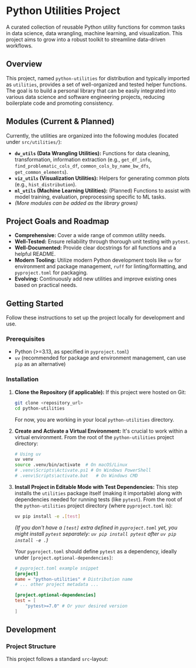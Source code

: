 # Python Utilities Project

A curated collection of reusable Python utility functions for common tasks in data science, data wrangling, machine learning, and visualization. This project aims to grow into a robust toolkit to streamline data-driven workflows.

## Overview

This project, named `python-utilities` for distribution and typically imported as `utilities`, provides a set of well-organized and tested helper functions. The goal is to build a personal library that can be easily integrated into various data science and software engineering projects, reducing boilerplate code and promoting consistency.

## Modules (Current & Planned)

Currently, the utilities are organized into the following modules (located under `src/utilities/`):

* **`dw_utils` (Data Wrangling Utilities):** Functions for data cleaning, transformation, information extraction (e.g., `get_df_info`, `find_problematic_cols_df`, `common_cols_by_name_bw_dfs`, `get_common_elements`).
* **`viz_utils` (Visualization Utilities):** Helpers for generating common plots (e.g., `hist_distribution`).
* **`ml_utils` (Machine Learning Utilities):** (Planned) Functions to assist with model training, evaluation, preprocessing specific to ML tasks.
* *(More modules can be added as the library grows)*

## Project Goals and Roadmap

* **Comprehensive:** Cover a wide range of common utility needs.
* **Well-Tested:** Ensure reliability through thorough unit testing with `pytest`.
* **Well-Documented:** Provide clear docstrings for all functions and a helpful README.
* **Modern Tooling:** Utilize modern Python development tools like `uv` for environment and package management, `ruff` for linting/formatting, and `pyproject.toml` for packaging.
* **Evolving:** Continuously add new utilities and improve existing ones based on practical needs.

## Getting Started

Follow these instructions to set up the project locally for development and use.

### Prerequisites

* Python (>=3.13, as specified in `pyproject.toml`)
* `uv` (recommended for package and environment management, can use `pip` as an alternative)

### Installation

1.  **Clone the Repository (if applicable):**
    If this project were hosted on Git:
    ```bash
    git clone <repository_url>
    cd python-utilities
    ```
    For now, you are working in your local `python-utilities` directory.

2.  **Create and Activate a Virtual Environment:**
    It's crucial to work within a virtual environment. From the root of the `python-utilities` project directory:
    ```bash
    # Using uv
    uv venv
    source .venv/bin/activate  # On macOS/Linux
    # .venv\Scripts\Activate.ps1 # On Windows PowerShell
    # .venv\Scripts\activate.bat   # On Windows CMD
    ```

3.  **Install Project in Editable Mode with Test Dependencies:**
    This step installs the `utilities` package itself (making it importable) along with dependencies needed for running tests (like `pytest`).
    From the root of the `python-utilities` project directory (where `pyproject.toml` is):
    ```bash
    uv pip install -e .[test]
    ```
    *(If you don't have a `[test]` extra defined in `pyproject.toml` yet, you might install `pytest` separately: `uv pip install pytest` after `uv pip install -e .`)*

    Your `pyproject.toml` should define `pytest` as a dependency, ideally under `[project.optional-dependencies]`:
    ```toml
    # pyproject.toml example snippet
    [project]
    name = "python-utilities" # Distribution name
    # ... other project metadata ...

    [project.optional-dependencies]
    test = [
        "pytest>=7.0" # Or your desired version
    ]
    ```

## Development

### Project Structure

This project follows a standard `src`-layout: